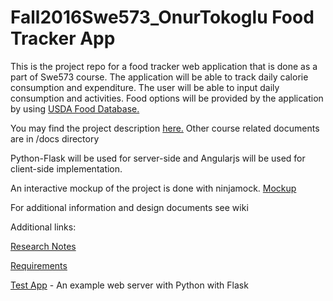 # Fall2016Swe573_OnurTokoglu Food Tracker App

This is the project repo for a food tracker web application that is done as a part of Swe573 course.
The application will be able to track daily calorie consumption and expenditure. The user will be able to
input daily consumption and activities. Food options will be provided by the application by using [USDA Food Database.](https://ndb.nal.usda.gov/ndb/doc)

You may find the project description [here.](docs/SWE573_projectdescription.pdf) Other course related documents are in /docs directory

Python-Flask will be used for server-side and Angularjs will be used for client-side implementation. 

An interactive mockup of the project is done with ninjamock. [Mockup](https://ninjamock.com/s/2CQRF)

For additional information and design documents see wiki

Additional links:

[Research Notes](research/research.md)

[Requirements](research/requirements.md)

[Test App](research/TestApp) - An example web server with Python with Flask